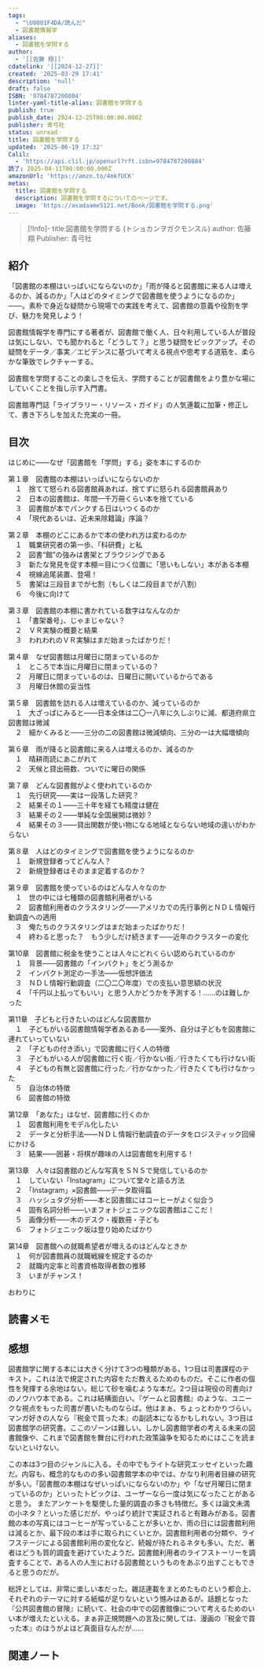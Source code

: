 ```yaml
---
tags:
  - "\U0001F4DA/読んだ"
  - 図書館情報学
aliases:
  - 図書館を学問する
author:
  - '[[佐藤 翔]]'
cdatelink: '[[2024-12-27]]'
created: '2025-03-29 17:41'
description: 'null'
draft: false
ISBN: '9784787200884'
linter-yaml-title-alias: 図書館を学問する
publish: true
publish_date: 2024-12-25T00:00:00.000Z
publisher: 青弓社
status: unread
title: 図書館を学問する
updated: '2025-06-19 17:32'
Calil:
  - 'https://api.clil.jp/openurl?rft.isbn=9784787200884'
読了: 2025-04-11T00:00:00.000Z
amazonUrl: 'https://amzn.to/4mkfUCK'
metas:
  title: 図書館を学問する
  description: 図書館を学問するについてのページです。
  image: 'https://asadaame5121.net/Book/図書館を学問する.png'
---
```

>[!Info]-
>title:図書館を学問する (トショカンヲガクモンスル)
>author: 佐藤翔
>Publisher: 青弓社


## 紹介

「図書館の本棚はいっぱいにならないのか」「雨が降ると図書館に来る人は増えるのか、減るのか」「人はどのタイミングで図書館を使うようになるのか」――。素朴で身近な疑問から現場での実践を考えて、図書館の意義や役割を学び、魅力を発見しよう！  
  
図書館情報学を専門にする著者が、図書館で働く人、日々利用している人が普段は気にしない、でも聞かれると「どうして？」と思う疑問をピックアップ。その疑問をデータ／事実／エビデンスに基づいて考える視点や思考する道筋を、柔らかな筆致でレクチャーする。  
  
図書館を学問することの楽しさを伝え、学問することが図書館をより豊かな場にしていくことを指し示す入門書。  
  
図書館専門誌「ライブラリー・リソース・ガイド」の人気連載に加筆・修正して、書き下ろしを加えた充実の一冊。
## 目次

はじめに――なぜ「図書館を「学問」する」姿を本にするのか  
  
第１章　図書館の本棚はいっぱいにならないのか  
　１　捨てて怒られる図書館員あれば、捨てずに怒られる図書館員あり  
　２　日本の図書館は、年間一千万冊くらい本を捨てている  
　３　図書館が本でパンクする日はいつくるのか  
　４　「現代あるいは、近未来除籍論」序論？  
  
第２章　本棚のどこにあるかで本の使われ方は変わるのか  
　１　職業研究者の第一歩、「科研費」と私  
　２　図書“館”の強みは書架とブラウジングである  
　３　新たな発見を促す本棚＝目につく位置に「思いもしない」本がある本棚  
　４　視線追尾装置、登場！  
　５　書架は三段目までが七割（もしくは二段目までが八割）  
　６　今後に向けて  
  
第３章　図書館の本棚に書かれている数字はなんなのか  
　１　「書架番号」、じゃまじゃない？  
　２　ＶＲ実験の概要と結果  
　３　われわれのＶＲ実験はまだ始まったばかりだ！  
  
第４章　なぜ図書館は月曜日に閉まっているのか  
　１　ところで本当に月曜日に閉まっているの？  
　２　月曜日に閉まっているのは、日曜日に開いているからである  
　３　月曜日休館の妥当性  
  
第５章　図書館を訪れる人は増えているのか、減っているのか  
　１　大ざっぱにみると――日本全体は二〇一八年に久しぶりに減、都道府県立図書館は微減  
　２　細かくみると――三分の二の図書館は微減傾向、三分の一は大幅増傾向  
  
第６章　雨が降ると図書館に来る人は増えるのか、減るのか  
　１　晴耕雨読にあこがれて  
　２　天候と貸出冊数、ついでに曜日の関係  
  
第７章　どんな図書館がよく使われているのか  
　１　先行研究――実は一段落した研究？  
　２　結果その１――三十年を経ても精度は健在  
　３　結果その２――単純な全国展開は微妙？  
　４　結果その３――貸出関数が使い物になる地域とならない地域の違いがわからない  
  
第８章　人はどのタイミングで図書館を使うようになるのか  
　１　新規登録者ってどんな人？  
　２　新規登録者はそのまま定着するのか？  
  
第９章　図書館を使っているのはどんな人々なのか  
　１　世の中には七種類の図書館利用者がいる  
　２　図書館利用者のクラスタリング――アメリカでの先行事例とＮＤＬ情報行動調査への適用  
　３　俺たちのクラスタリングはまだ始まったばかりだ！  
　４　終わると思った？　もう少しだけ続きます――近年のクラスターの変化  
  
第10章　図書館に税金を使うことは人々にどれくらい認められているのか  
　１　背景――図書館の「インパクト」をどう測るか  
　２　インパクト測定の一手法――仮想評価法  
　３　ＮＤＬ情報行動調査（二〇二〇年度）での支払い意思額の状況  
　４　「千円以上払ってもいい」と思う人かどうかを予測する！……のは難しかった  
  
第11章　子どもと行きたいのはどんな図書館か  
　１　子どもがいる図書館情報学者あるある――案外、自分は子どもを図書館に連れていっていない  
　２　「子どもの付き添い」で図書館に行く人の特徴  
　３　子どもがいる人が図書館に行く街／行かない街／行きたくても行けない街  
　４　子どもの有無と図書館に行った／行かなかった／行きたくても行けなかった  
　５　自治体の特徴  
　６　図書館の特徴  
  
第12章　「あなた」はなぜ、図書館に行くのか  
　１　図書館利用をモデル化したい  
　２　データと分析手法――ＮＤＬ情報行動調査のデータをロジスティック回帰にかける  
　３　結果――囲碁・将棋が趣味の人は図書館を利用する！  
  
第13章　人々は図書館のどんな写真をＳＮＳで発信しているのか  
　１　していない「Instagram」について堂々と語る方法  
　２　「Instagram」×図書館――データ取得篇  
　３　ハッシュタグ分析――本と図書館にはコーヒーがよく似合う  
　４　固有名詞分析――いまフォトジェニックな図書館はここだ！  
　５　画像分析――木のデスク・複数冊・子ども  
　６　フォトジェニック坂は登り始めたばかり  
  
第14章　図書館への就職希望者が増えるのはどんなときか  
　１　何が図書館員の就職戦線を規定するのか  
　２　就職内定率と司書資格取得者数の推移  
　３　いまがチャンス！  
  
おわりに

## 読書メモ

## 感想
図書館学に関する本には大きく分けて3つの種類がある。1つ目は司書課程のテキスト。これは法で規定された内容をただ教えるためのものだ。そこに作者の個性を発揮する余地はない。総じて砂を噛むような本だ。2つ目は現役の司書向けのノウハウ本である。これは結構面白い。『ゲームと図書館』のような、ユニークな視点をもった司書が書いたものならば。他はまぁ、ちょっとわかりづらい。マンガ好きの人なら『税金で買った本』の副読本になるかもしれない。3つ目は図書館学の研究書。ここのゾーンは難しい。しかし図書館学者の考える未来の図書館像や、これまで図書館を舞台に行われた政策論争を知るためにはここを読まないといけない。

この本は3つ目のジャンルに入る。その中でもライトな研究エッセイといった趣だ。内容も、概念的なものの多い図書館学本の中では、かなり利用者目線の研究が多い。「図書館の本棚はなぜいっぱいにならないのか」や「なぜ月曜日に閉まっているのか」といったトピックは、ユーザーなら一度は気になったことがあると思う。
またアンケートを駆使した量的調査の多さも特徴だ。多くは論文未満の小ネタ？といった感じだが、やっぱり統計で実証されると有難みがある。図書館の本の写真にはコーヒーが写っていることが多いとか、雨の日には図書館利用は減るとか、最下段の本は手に取られにくいとか。図書館利用者の分類や、ライフステージによる図書館利用の変化など、続報が待たれるネタも多い。ただ、著者はどうも質的調査を避けていたようだ。図書館利用者のライフストーリーを調査することで、ある人の人生における図書館というものをあぶり出すこともできると思うのだが。

総評としては、非常に楽しい本だった。雑誌連載をまとめたものという都合上、それぞれのテーマに対する紙幅が足りないという憾みはあるが。話題となった『公共図書館の冒険』に続いて、社会の中での図書館像について考えるためのいい本が増えたといえる。まぁ非正規問題への言及に関しては、漫画の『税金で買った本』のほうがよほど真面目なんだが……
## 関連ノート
